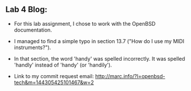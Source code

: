 ## Lab 4 Blog:

* For this lab assignment, I chose to work with the OpenBSD documentation.
 * I managed to find a simple typo in section 13.7 ("How do I use my MIDI instruments?").
 * In that section, the word 'handy' was spelled incorrectly. It was spelled 'handly' instead of 'handy' (or 'handily').

* Link to my commit request email: http://marc.info/?l=openbsd-tech&m=144305425101467&w=2
